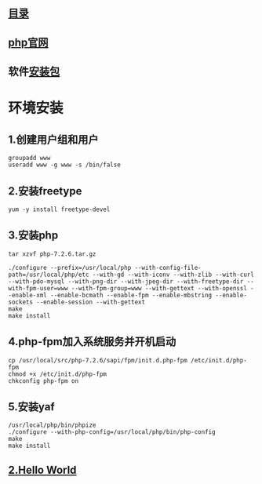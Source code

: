 
## [目录](https://github.com/jhq0113/yafr/blob/master/docs/index.md)

## [php官网](https://secure.php.net)

## 软件[安装包](https://github.com/jhq0113/yafr/blob/master/soft)

# 环境安装

## 1.创建用户组和用户
```shell
groupadd www 
useradd www -g www -s /bin/false
```

## 2.安装freetype
```shell
yum -y install freetype-devel
```


## 3.安装php
```shell
tar xzvf php-7.2.6.tar.gz

./configure --prefix=/usr/local/php --with-config-file-path=/usr/local/php/etc --with-gd --with-iconv --with-zlib --with-curl --with-pdo-mysql --with-png-dir --with-jpeg-dir --with-freetype-dir --with-fpm-user=www --with-fpm-group=www --with-gettext --with-openssl --enable-xml --enable-bcmath --enable-fpm --enable-mbstring --enable-sockets --enable-session --with-gettext
make
make install 
```

## 4.php-fpm加入系统服务并开机启动
```shell
cp /usr/local/src/php-7.2.6/sapi/fpm/init.d.php-fpm /etc/init.d/php-fpm 
chmod +x /etc/init.d/php-fpm 
chkconfig php-fpm on
```

## 5.安装yaf
```shell
/usr/local/php/bin/phpize 
./configure --with-php-config=/usr/local/php/bin/php-config 
make 
make install
```

## [2.Hello World](https://github.com/jhq0113/yafr/blob/master/docs/2.HelloWorld.md)


